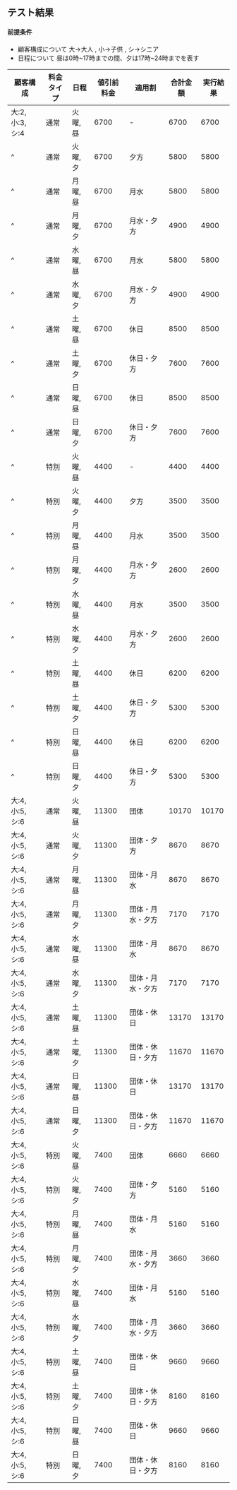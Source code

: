 ## テスト結果
#### 前提条件
- 顧客構成について
大->大人 , 小->子供 , シ->シニア
- 日程について
昼は0時~17時までの間、夕は17時~24時までを表す


| 顧客構成 | 料金タイプ | 日程 | 値引前料金 | 適用割 | 合計金額 | 実行結果 |
| ---- | ---- | ---- | ---- | ---- | ---- | ---- |
| 大:2,小:3,シ:4 |  通常  | 火曜,昼 | 6700 | - | 6700 | 6700 |
| ^ |  通常  | 火曜,夕 | 6700 | 夕方 | 5800 | 5800 |
| ^ |  通常  | 月曜,昼 | 6700 | 月水 | 5800 | 5800 |
| ^ |  通常  | 月曜,夕 | 6700 | 月水・夕方 | 4900 | 4900 |
| ^ |  通常  | 水曜,昼 | 6700 | 月水 | 5800 | 5800 | 
| ^ |  通常  | 水曜,夕 | 6700 | 月水・夕方 | 4900 | 4900 |
| ^ |  通常  | 土曜,昼 | 6700 | 休日 | 8500 | 8500 |
| ^ |  通常  | 土曜,夕 | 6700 | 休日・夕方 | 7600 | 7600 |
| ^ |  通常  | 日曜,昼 | 6700 | 休日 | 8500 | 8500 |
| ^ |  通常  | 日曜,夕 | 6700 | 休日・夕方 | 7600 | 7600 |
| ^ |  特別  | 火曜,昼 | 4400 | - | 4400 | 4400 |
| ^ |  特別  | 火曜,夕 | 4400 | 夕方 | 3500 | 3500 | 
| ^ |  特別  | 月曜,昼 | 4400 | 月水 | 3500 | 3500 | 
| ^ |  特別  | 月曜,夕 | 4400 | 月水・夕方 | 2600 | 2600 |
| ^ |  特別  | 水曜,昼 | 4400 | 月水 | 3500 | 3500 |
| ^ |  特別  | 水曜,夕 | 4400 | 月水・夕方 | 2600 | 2600 |
| ^ |  特別  | 土曜,昼 | 4400 | 休日 | 6200 | 6200 | 
| ^ |  特別  | 土曜,夕 | 4400 | 休日・夕方 | 5300 | 5300 |
| ^ |  特別  | 日曜,昼 | 4400 | 休日 | 6200 | 6200 |
| ^ |  特別  | 日曜,夕 | 4400 | 休日・夕方 | 5300 | 5300 |
| 大:4,小:5,シ:6 |  通常  | 火曜,昼 | 11300 | 団体 | 10170 | 10170 |
| 大:4,小:5,シ:6 |  通常  | 火曜,夕 | 11300 | 団体・夕方 | 8670 | 8670 |
| 大:4,小:5,シ:6 |  通常  | 月曜,昼 | 11300 | 団体・月水 | 8670 | 8670 |
| 大:4,小:5,シ:6 |  通常  | 月曜,夕 | 11300 | 団体・月水・夕方 | 7170 | 7170 |
| 大:4,小:5,シ:6 |  通常  | 水曜,昼 | 11300 | 団体・月水 | 8670 | 8670 | 
| 大:4,小:5,シ:6 |  通常  | 水曜,夕 | 11300 | 団体・月水・夕方 | 7170 | 7170 |
| 大:4,小:5,シ:6 |  通常  | 土曜,昼 | 11300 | 団体・休日 | 13170 | 13170 | 
| 大:4,小:5,シ:6 |  通常  | 土曜,夕 | 11300 | 団体・休日・夕方 | 11670 | 11670 | 
| 大:4,小:5,シ:6 |  通常  | 日曜,昼 | 11300 | 団体・休日 | 13170 | 13170 |
| 大:4,小:5,シ:6 |  通常  | 日曜,夕 | 11300 | 団体・休日・夕方 | 11670 | 11670 |
| 大:4,小:5,シ:6 |  特別  | 火曜,昼 | 7400 | 団体 | 6660 | 6660 |
| 大:4,小:5,シ:6 |  特別  | 火曜,夕 | 7400 | 団体・夕方 | 5160 | 5160 |
| 大:4,小:5,シ:6 |  特別  | 月曜,昼 | 7400 | 団体・月水 | 5160 | 5160 |
| 大:4,小:5,シ:6 |  特別  | 月曜,夕 | 7400 | 団体・月水・夕方 | 3660 | 3660 |
| 大:4,小:5,シ:6 |  特別  | 水曜,昼 | 7400 | 団体・月水 | 5160 | 5160 |
| 大:4,小:5,シ:6 |  特別  | 水曜,夕 | 7400 | 団体・月水・夕方 | 3660 | 3660 |
| 大:4,小:5,シ:6 |  特別  | 土曜,昼 | 7400 | 団体・休日 | 9660 | 9660 |
| 大:4,小:5,シ:6 |  特別  | 土曜,夕 | 7400 | 団体・休日・夕方 | 8160 | 8160 |
| 大:4,小:5,シ:6 |  特別  | 日曜,昼 | 7400 | 団体・休日 | 9660 | 9660 |
| 大:4,小:5,シ:6 |  特別  | 日曜,夕 | 7400 | 団体・休日・夕方 | 8160 | 8160 |
